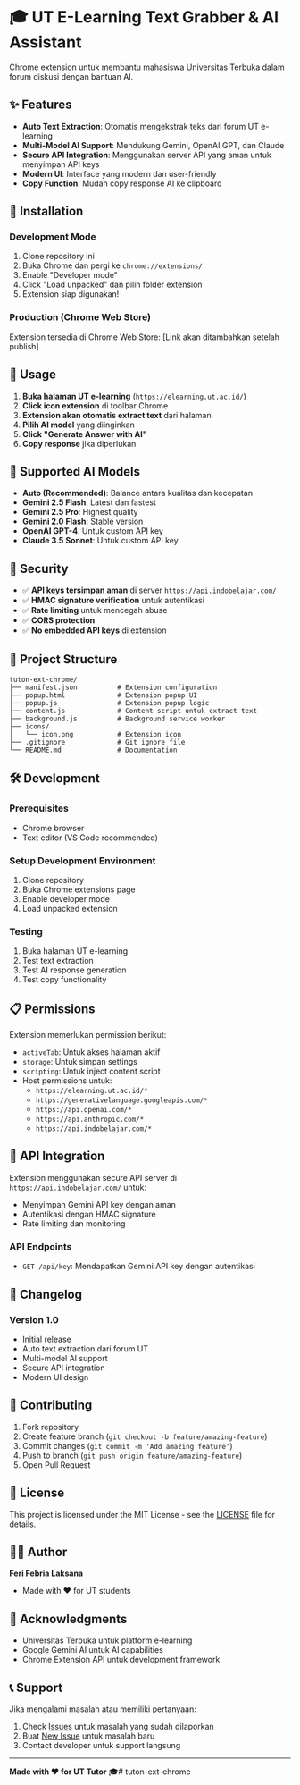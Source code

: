 # 🎓 UT E-Learning Text Grabber & AI Assistant

Chrome extension untuk membantu mahasiswa Universitas Terbuka dalam forum diskusi dengan bantuan AI.

## ✨ Features

- **Auto Text Extraction**: Otomatis mengekstrak teks dari forum UT e-learning
- **Multi-Model AI Support**: Mendukung Gemini, OpenAI GPT, dan Claude
- **Secure API Integration**: Menggunakan server API yang aman untuk menyimpan API keys
- **Modern UI**: Interface yang modern dan user-friendly
- **Copy Function**: Mudah copy response AI ke clipboard

## 🔧 Installation

### Development Mode
1. Clone repository ini
2. Buka Chrome dan pergi ke `chrome://extensions/`
3. Enable "Developer mode"
4. Click "Load unpacked" dan pilih folder extension
5. Extension siap digunakan!

### Production (Chrome Web Store)
Extension tersedia di Chrome Web Store: [Link akan ditambahkan setelah publish]

## 🚀 Usage

1. **Buka halaman UT e-learning** (`https://elearning.ut.ac.id/`)
2. **Click icon extension** di toolbar Chrome
3. **Extension akan otomatis extract text** dari halaman
4. **Pilih AI model** yang diinginkan
5. **Click "Generate Answer with AI"**
6. **Copy response** jika diperlukan

## 🤖 Supported AI Models

- **Auto (Recommended)**: Balance antara kualitas dan kecepatan
- **Gemini 2.5 Flash**: Latest dan fastest
- **Gemini 2.5 Pro**: Highest quality
- **Gemini 2.0 Flash**: Stable version
- **OpenAI GPT-4**: Untuk custom API key
- **Claude 3.5 Sonnet**: Untuk custom API key

## 🔐 Security

- ✅ **API keys tersimpan aman** di server `https://api.indobelajar.com/`
- ✅ **HMAC signature verification** untuk autentikasi
- ✅ **Rate limiting** untuk mencegah abuse
- ✅ **CORS protection**
- ✅ **No embedded API keys** di extension

## 📁 Project Structure

```
tuton-ext-chrome/
├── manifest.json          # Extension configuration
├── popup.html             # Extension popup UI
├── popup.js               # Extension popup logic
├── content.js             # Content script untuk extract text
├── background.js          # Background service worker
├── icons/
│   └── icon.png           # Extension icon
├── .gitignore             # Git ignore file
└── README.md              # Documentation
```

## 🛠️ Development

### Prerequisites
- Chrome browser
- Text editor (VS Code recommended)

### Setup Development Environment
1. Clone repository
2. Buka Chrome extensions page
3. Enable developer mode
4. Load unpacked extension

### Testing
1. Buka halaman UT e-learning
2. Test text extraction
3. Test AI response generation
4. Test copy functionality

## 📋 Permissions

Extension memerlukan permission berikut:
- `activeTab`: Untuk akses halaman aktif
- `storage`: Untuk simpan settings
- `scripting`: Untuk inject content script
- Host permissions untuk:
  - `https://elearning.ut.ac.id/*`
  - `https://generativelanguage.googleapis.com/*`
  - `https://api.openai.com/*`
  - `https://api.anthropic.com/*`
  - `https://api.indobelajar.com/*`

## 🔄 API Integration

Extension menggunakan secure API server di `https://api.indobelajar.com/` untuk:
- Menyimpan Gemini API key dengan aman
- Autentikasi dengan HMAC signature
- Rate limiting dan monitoring

### API Endpoints
- `GET /api/key`: Mendapatkan Gemini API key dengan autentikasi

## 📝 Changelog

### Version 1.0
- Initial release
- Auto text extraction dari forum UT
- Multi-model AI support
- Secure API integration
- Modern UI design

## 🤝 Contributing

1. Fork repository
2. Create feature branch (`git checkout -b feature/amazing-feature`)
3. Commit changes (`git commit -m 'Add amazing feature'`)
4. Push to branch (`git push origin feature/amazing-feature`)
5. Open Pull Request

## 📄 License

This project is licensed under the MIT License - see the [LICENSE](LICENSE) file for details.

## 👨‍💻 Author

**Feri Febria Laksana**
- Made with ❤️ for UT students

## 🙏 Acknowledgments

- Universitas Terbuka untuk platform e-learning
- Google Gemini AI untuk AI capabilities
- Chrome Extension API untuk development framework

## 📞 Support

Jika mengalami masalah atau memiliki pertanyaan:
1. Check [Issues](../../issues) untuk masalah yang sudah dilaporkan
2. Buat [New Issue](../../issues/new) untuk masalah baru
3. Contact developer untuk support langsung

---

**Made with ❤️ for UT Tutor** 🎓# tuton-ext-chrome
